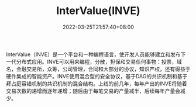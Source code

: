 ﻿---
weight: 
title: "InterValue(INVE)"
description: "InterValue（INVE）是一个平台和一种编程语言，使开发人员能够建立和发布下一代分布式应用"
date: 2022-03-25T21:57:40+08:00
lastmod: 2022-03-25T16:45:40+08:00
draft: false
authors: ["Metabd"]
featuredImage: "intervalueinve.webp"
link: ""
tags: ["数字代币","InterValue(INVE)"]
categories: ["navigation"]
navigation: ["数字代币"]
lightgallery: true
toc: true
pinned: false
recommend: false
recommend1: false
---
InterValue（INVE）是一个平台和一种编程语言，使开发人员能够建立和发布下一代分布式应用。INVE可以用来编程，分散，担保和交易任何事物：投票，域名，金融交易所，众筹，公司管理，合同和大部分的协议，知识产权，还有得益于硬件集成的智能资产。INVE使用混合型的安全协议，基于DAG的共识机制和基于拜占庭容错机制的共识机制的混合结构。上线的前几年，每年产出的INVE将随着交易次数的递增而逐年递增；随后由于每笔交易的产量减半，后续每年产量会减少。
